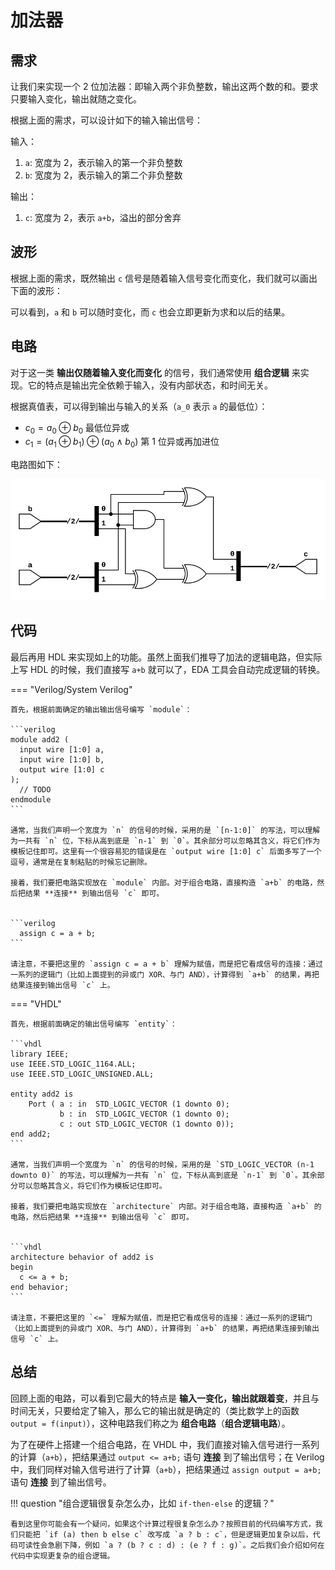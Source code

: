 # 加法器


## 需求

让我们来实现一个 2 位加法器：即输入两个非负整数，输出这两个数的和。要求只要输入变化，输出就随之变化。

根据上面的需求，可以设计如下的输入输出信号：

输入：

1. `a`: 宽度为 2，表示输入的第一个非负整数
2. `b`: 宽度为 2，表示输入的第二个非负整数

输出：

1. `c`: 宽度为 2，表示 `a+b`，溢出的部分舍弃

## 波形

根据上面的需求，既然输出 `c` 信号是随着输入信号变化而变化，我们就可以画出下面的波形：

<script type="WaveDrom">
{
  signal:
    [
      { name: "a", wave: "==.===.=..==", data: ["1","3","0","2","3","0","2","1"]},
      { name: "b", wave: "=..=..==..=.", data: ["3","2","1","0","3"]},
      { name: "c", wave: "==.=====..==", data: ["0","2","2","0","1","0","0","1","0"]}
    ]
}
</script>

可以看到，`a` 和 `b` 可以随时变化，而 `c` 也会立即更新为求和以后的结果。


## 电路

对于这一类 **输出仅随着输入变化而变化** 的信号，我们通常使用 **组合逻辑** 来实现。它的特点是输出完全依赖于输入，没有内部状态，和时间无关。

根据真值表，可以得到输出与输入的关系（`a_0` 表示 `a` 的最低位）：

- $c_0=a_0 \oplus b_0$ 最低位异或
- $c_1=(a_1 \oplus b_1)  \oplus (a_0 \land b_0)$ 第 1 位异或再加进位

电路图如下：

![](imgs/adder.svg)

## 代码

最后再用 HDL 来实现如上的功能。虽然上面我们推导了加法的逻辑电路，但实际上写 HDL 的时候，我们直接写 `a+b` 就可以了，EDA 工具会自动完成逻辑的转换。

=== "Verilog/System Verilog"

    首先，根据前面确定的输出输出信号编写 `module`：
  
    ```verilog
    module add2 (
      input wire [1:0] a,
      input wire [1:0] b,
      output wire [1:0] c
    );
      // TODO
    endmodule
    ```
  
    通常，当我们声明一个宽度为 `n` 的信号的时候，采用的是 `[n-1:0]` 的写法，可以理解为一共有 `n` 位，下标从高到底是 `n-1` 到 `0`。其余部分可以忽略其含义，将它们作为模板记住即可。这里有一个很容易犯的错误是在 `output wire [1:0] c` 后面多写了一个逗号，通常是在复制粘贴的时候忘记删除。
  
    接着，我们要把电路实现放在 `module` 内部。对于组合电路，直接构造 `a+b` 的电路，然后把结果 **连接** 到输出信号 `c` 即可。
  
  
    ```verilog
      assign c = a + b;
    ```
  
    请注意，不要把这里的 `assign c = a + b` 理解为赋值，而是把它看成信号的连接：通过一系列的逻辑门（比如上面提到的异或门 XOR、与门 AND），计算得到 `a+b` 的结果，再把结果连接到输出信号 `c` 上。


=== "VHDL"

    首先，根据前面确定的输出信号编写 `entity`：
  
    ```vhdl
    library IEEE;
    use IEEE.STD_LOGIC_1164.ALL;
    use IEEE.STD_LOGIC_UNSIGNED.ALL;
  
    entity add2 is
        Port ( a : in  STD_LOGIC_VECTOR (1 downto 0);
               b : in  STD_LOGIC_VECTOR (1 downto 0);
               c : out STD_LOGIC_VECTOR (1 downto 0));
    end add2;
    ```
  
    通常，当我们声明一个宽度为 `n` 的信号的时候，采用的是 `STD_LOGIC_VECTOR (n-1 downto 0)` 的写法，可以理解为一共有 `n` 位，下标从高到底是 `n-1` 到 `0`。其余部分可以忽略其含义，将它们作为模板记住即可。
  
    接着，我们要把电路实现放在 `architecture` 内部。对于组合电路，直接构造 `a+b` 的电路，然后把结果 **连接** 到输出信号 `c` 即可。


    ```vhdl
    architecture behavior of add2 is
    begin
      c <= a + b;
    end behavior;
    ```

    请注意，不要把这里的 `<=` 理解为赋值，而是把它看成信号的连接：通过一系列的逻辑门（比如上面提到的异或门 XOR、与门 AND），计算得到 `a+b` 的结果，再把结果连接到输出信号 `c` 上。

## 总结

回顾上面的电路，可以看到它最大的特点是 **输入一变化，输出就跟着变**，并且与时间无关，只要给定了输入，那么它的输出就是确定的（类比数学上的函数 `output = f(input)`），这种电路我们称之为 **组合电路**（**组合逻辑电路**）。

为了在硬件上搭建一个组合电路，在 VHDL 中，我们直接对输入信号进行一系列的计算（`a+b`），把结果通过 `output <= a+b;` 语句 **连接** 到了输出信号；在 Verilog 中，我们同样对输入信号进行了计算（`a+b`），把结果通过 `assign output = a+b;` 语句 **连接** 到了输出信号。

!!! question "组合逻辑很复杂怎么办，比如 `if-then-else` 的逻辑？"

    看到这里你可能会有一个疑问，如果这个计算过程很复杂怎么办？按照目前的代码编写方式，我们只能把 `if (a) then b else c` 改写成 `a ? b : c`，但是逻辑更加复杂以后，代码可读性会急剧下降，例如 `a ? (b ? c : d) : (e ? f : g)`。之后我们会介绍如何在代码中实现更复杂的组合逻辑。